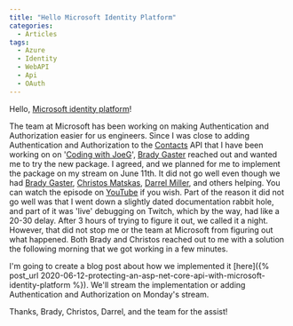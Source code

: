 ```yaml
---
title: "Hello Microsoft Identity Platform"
categories:
  - Articles
tags:
  - Azure
  - Identity
  - WebAPI
  - Api
  - OAuth
---
```

Hello, [Microsoft identity platform](https://docs.microsoft.com/en-us/azure/active-directory/develop/)!

The team at Microsoft has been working on making Authentication and Authorization easier for us engineers. Since I was close to adding Authentication and Authorization to the [Contacts](https://www.github.com/jguadagno/contacts) API that I have been working on on '[Coding with JoeG](https://twitch.tv/jguadagno)', [Brady Gaster](https://www.bradygaster.com/) reached out and wanted me to try the new package. I agreed, and we planned for me to implement the package on my stream on June 11th.  It did not go well even though we had [Brady Gaster](https://www.bradygaster.com/), [Christos Matskas](https://cmatskas.com/), [Darrel Miller](bizcoder.com), and others helping. You can watch the episode on [YouTube](https://youtu.be/xy1t3EaHOdc) if you wish. Part of the reason it did not go well was that I went down a slightly dated documentation rabbit hole, and part of it was 'live' debugging on Twitch, which by the way, had like a 20-30 delay. After 3 hours of trying to figure it out, we called it a night.  However, that did not stop me or the team at Microsoft from figuring out what happened. Both Brady and Christos reached out to me with a solution the following morning that we got working in a few minutes.

I'm going to create a blog post about how we implemented it [here]({% post_url 2020-06-12-protecting-an-asp-net-core-api-with-microsoft-identity-platform %}).  We'll stream the implementation or adding Authentication and Authorization on Monday's stream.

Thanks, Brady, Christos, Darrel, and the team for the assist!
